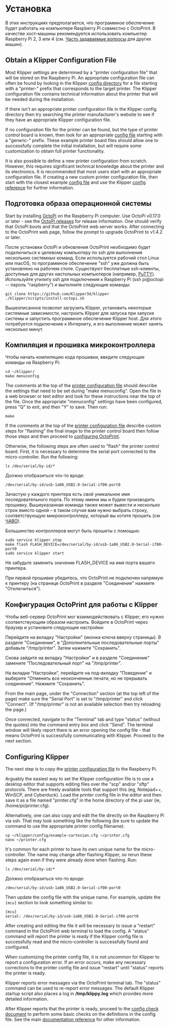 # Установка

В этих инструкциях предполагается, что программное обеспечение будет работать на компьютере Raspberry Pi совместно с OctoPrint. В качестве хост-машины рекомендуется использовать компьютер Raspberry Pi 2, 3 или 4 (см. [Часто задаваемые вопросы](FAQ.md#can-i-run-klipper-on-something-other-than-a-raspberry-pi-3) для других машин).

## Obtain a Klipper Configuration File

Most Klipper settings are determined by a "printer configuration file" that will be stored on the Raspberry Pi. An appropriate configuration file can often be found by looking in the Klipper [config directory](../config/) for a file starting with a "printer-" prefix that corresponds to the target printer. The Klipper configuration file contains technical information about the printer that will be needed during the installation.

If there isn't an appropriate printer configuration file in the Klipper config directory then try searching the printer manufacturer's website to see if they have an appropriate Klipper configuration file.

If no configuration file for the printer can be found, but the type of printer control board is known, then look for an appropriate [config file](../config/) starting with a "generic-" prefix. These example printer board files should allow one to successfully complete the initial installation, but will require some customization to obtain full printer functionality.

It is also possible to define a new printer configuration from scratch. However, this requires significant technical knowledge about the printer and its electronics. It is recommended that most users start with an appropriate configuration file. If creating a new custom printer configuration file, then start with the closest example [config file](../config/) and use the Klipper [config reference](Config_Reference.md) for further information.

## Подготовка образа операционной системы

Start by installing [OctoPi](https://github.com/guysoft/OctoPi) on the Raspberry Pi computer. Use OctoPi v0.17.0 or later - see the [OctoPi releases](https://github.com/guysoft/OctoPi/releases) for release information. One should verify that OctoPi boots and that the OctoPrint web server works. After connecting to the OctoPrint web page, follow the prompt to upgrade OctoPrint to v1.4.2 or later.

После установки OctoPi и обновления OctoPrint необходимо будет подключиться к целевому компьютеру по ssh для выполнения нескольких системных команд. Если используется рабочий стол Linux или macOS, то программное обеспечение "ssh" уже должна быть установлено на рабочем столе. Существуют бесплатные ssh-клиенты, доступные для других настольных компьютеров (например, [PuTTY](https://www.chiark.greenend.org.uk/~sgtatham/putty/)). Используйте утилиту ssh для подключения к Raspberry Pi (ssh pi@octopi -- пароль "raspberry") и выполните следующие команды:

```
git clone https://github.com/Klipper3d/klipper
./klipper/scripts/install-octopi.sh
```

Вышеописанное позволит загрузить Klipper, установить некоторые системные зависимости, настроить Klipper для запуска при запуске системы и запустить программное обеспечение Klipper host. Для этого потребуется подключение к Интернету, и его выполнение может занять несколько минут.

## Компиляция и прошивка микроконтроллера

Чтобы начать компиляцию кода прошивки, введите следующие команды на Raspberry Pi:

```
cd ~/klipper/
make menuconfig
```

The comments at the top of the [printer configuration file](#obtain-a-klipper-configuration-file) should describe the settings that need to be set during "make menuconfig". Open the file in a web browser or text editor and look for these instructions near the top of the file. Once the appropriate "menuconfig" settings have been configured, press "Q" to exit, and then "Y" to save. Then run:

```
make
```

If the comments at the top of the [printer configuration file](#obtain-a-klipper-configuration-file) describe custom steps for "flashing" the final image to the printer control board then follow those steps and then proceed to [configuring OctoPrint](#configuring-octoprint-to-use-klipper).

Otherwise, the following steps are often used to "flash" the printer control board. First, it is necessary to determine the serial port connected to the micro-controller. Run the following:

```
ls /dev/serial/by-id/*
```

Должно отобразиться что-то вроде:

```
/dev/serial/by-id/usb-1a86_USB2.0-Serial-if00-port0
```

Зачастую у каждого принтера есть своё уникальное имя последовательного порта. По этому имени мы и будем производить прошивку. Вышеуказанная команда также может вывести и несколько строк вместо одной – в таком случае вам нужно выбрать строку, соответствующую микроконтроллеру, который вы хотите прошить (см [ЧАВО](FAQ.md#wheres-my-serial-port)).

Большинство контроллеров могут быть прошиты с помощью:

```
sudo service klipper stop
make flash FLASH_DEVICE=/dev/serial/by-id/usb-1a86_USB2.0-Serial-if00-port0
sudo service klipper start
```

Не забудьте заменить значение FLASH_DEVICE на имя порта вашего принтера.

При первой прошивке убедитесь, что OctoPrint не подключен напрямую к принтеру (на странице OctoPrint в разделе "Соединение" нажмите "Отключиться").

## Конфигурация OctoPrint для работы с Klipper

Чтобы веб-сервер OctoPrint мог взаимодействовать с Klipper, его нужно соответствующим образом настроить. Войдите в OctoPrint через браузер и установите следующие настройки:

Перейдите на вкладку "Настройки" (иконка ключа вверху страницы). В разделе "Соединение", в "Дополнительные последовательные порты" добавьте "/tmp/printer". Затем нажмите "Сохранить".

Снова зайдите на вкладку "Настройки" и в разделе "Соединение" замените "Последовательный порт" на "/tmp/printer".

На вкладке "Настройки", перейдите на под-вкладку "Поведение" и выберите "Отменить все неоконченные печати, но не прерывать соединение". Нажмите "Сохранить".

From the main page, under the "Connection" section (at the top left of the page) make sure the "Serial Port" is set to "/tmp/printer" and click "Connect". (If "/tmp/printer" is not an available selection then try reloading the page.)

Once connected, navigate to the "Terminal" tab and type "status" (without the quotes) into the command entry box and click "Send". The terminal window will likely report there is an error opening the config file - that means OctoPrint is successfully communicating with Klipper. Proceed to the next section.

## Configuring Klipper

The next step is to copy the [printer configuration file](#obtain-a-klipper-configuration-file) to the Raspberry Pi.

Arguably the easiest way to set the Klipper configuration file is to use a desktop editor that supports editing files over the "scp" and/or "sftp" protocols. There are freely available tools that support this (eg, Notepad++, WinSCP, and Cyberduck). Load the printer config file in the editor and then save it as a file named "printer.cfg" in the home directory of the pi user (ie, /home/pi/printer.cfg).

Alternatively, one can also copy and edit the file directly on the Raspberry Pi via ssh. That may look something like the following (be sure to update the command to use the appropriate printer config filename):

```
cp ~/klipper/config/example-cartesian.cfg ~/printer.cfg
nano ~/printer.cfg
```

It's common for each printer to have its own unique name for the micro-controller. The name may change after flashing Klipper, so rerun these steps again even if they were already done when flashing. Run:

```
ls /dev/serial/by-id/*
```

Должно отобразиться что-то вроде:

```
/dev/serial/by-id/usb-1a86_USB2.0-Serial-if00-port0
```

Then update the config file with the unique name. For example, update the `[mcu]` section to look something similar to:

```
[mcu]
serial: /dev/serial/by-id/usb-1a86_USB2.0-Serial-if00-port0
```

After creating and editing the file it will be necessary to issue a "restart" command in the OctoPrint web terminal to load the config. A "status" command will report the printer is ready if the Klipper config file is successfully read and the micro-controller is successfully found and configured.

When customizing the printer config file, it is not uncommon for Klipper to report a configuration error. If an error occurs, make any necessary corrections to the printer config file and issue "restart" until "status" reports the printer is ready.

Klipper reports error messages via the OctoPrint terminal tab. The "status" command can be used to re-report error messages. The default Klipper startup script also places a log in **/tmp/klippy.log** which provides more detailed information.

After Klipper reports that the printer is ready, proceed to the [config check document](Config_checks.md) to perform some basic checks on the definitions in the config file. See the main [documentation reference](Overview.md) for other information.
